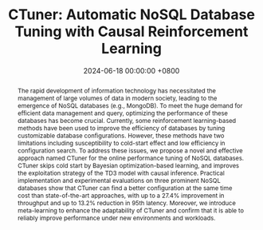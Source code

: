 ---
title:          "CTuner: Automatic NoSQL Database Tuning with Causal Reinforcement Learning"
date:           2024-06-18 00:00:00 +0800
selected:       false
pub:            >-
                In 15th Asia-Pacific Symposium on Internetware.
pub_pre:        >-
                <span class="badge badge-pill badge-custom badge-success">Internetware'24 (CCF C)</span>
# <span class="badge badge-pill badge-custom badge-info">FSE'24</span>
# pub_post:       'Under review.'
# pub_last:       '🏆 <span style="color:red"><b>Best Paper Award</b></span>'
abstract: >-
    The rapid development of information technology has necessitated the management of large volumes of data in modern society, leading to the emergence of NoSQL databases (e.g., MongoDB). To meet the huge demand for efficient data management and query, optimizing the performance of these databases has become crucial. Currently, some reinforcement learning-based methods have been used to improve the efficiency of databases by tuning customizable database configurations. However, these methods have two limitations including susceptibility to cold-start effect and low efficiency in configuration search. To address these issues, we propose a novel and effective approach named CTuner for the online performance tuning of NoSQL databases. CTuner skips cold start by Bayesian optimization-based learning, and improves the exploitation strategy of the TD3 model with causal inference. Practical implementation and experimental evaluations on three prominent NoSQL databases show that CTuner can find a better configuration at the same time cost than state-of-the-art approaches, with up to a 27.4% improvement in throughput and up to 13.2% reduction in 95th latency. Moreover, we introduce meta-learning to enhance the adaptability of CTuner and confirm that it is able to reliably improve performance under new environments and workloads.
# cover:          assets/images/covers/Prism-cover.png
authors:
  - Genting Mai
  - Zilong He
  - Guangba Yu
  - Zhiming Chen
  - Pengfei Chen†

links:
  Paper: https://yuxiaoba.github.io/files/Interware24/ctune.pdf
  Project: https://github.com/IntelligentDDS/Ctuner
  DOI:  https://doi.org/10.1145/3671016.3674809
  BibTex: https://yuxiaoba.github.io/files/Interware24/ctune-bibtex.txt
  # Arxiv:
---